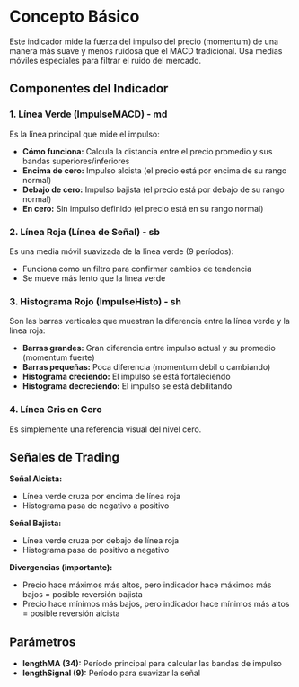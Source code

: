 # Concepto Básico

Este indicador mide la fuerza del impulso del precio (momentum) de una manera más suave y menos ruidosa que el MACD tradicional. Usa medias móviles especiales para filtrar el ruido del mercado.

## Componentes del Indicador

### 1. Línea Verde (ImpulseMACD) - md

Es la línea principal que mide el impulso:

- **Cómo funciona:** Calcula la distancia entre el precio promedio y sus bandas superiores/inferiores
- **Encima de cero:** Impulso alcista (el precio está por encima de su rango normal)
- **Debajo de cero:** Impulso bajista (el precio está por debajo de su rango normal)
- **En cero:** Sin impulso definido (el precio está en su rango normal)

### 2. Línea Roja (Línea de Señal) - sb

Es una media móvil suavizada de la línea verde (9 períodos):

- Funciona como un filtro para confirmar cambios de tendencia
- Se mueve más lento que la línea verde

### 3. Histograma Rojo (ImpulseHisto) - sh

Son las barras verticales que muestran la diferencia entre la línea verde y la línea roja:

- **Barras grandes:** Gran diferencia entre impulso actual y su promedio (momentum fuerte)
- **Barras pequeñas:** Poca diferencia (momentum débil o cambiando)
- **Histograma creciendo:** El impulso se está fortaleciendo
- **Histograma decreciendo:** El impulso se está debilitando

### 4. Línea Gris en Cero

Es simplemente una referencia visual del nivel cero.

## Señales de Trading

**Señal Alcista:**
- Línea verde cruza por encima de línea roja
- Histograma pasa de negativo a positivo

**Señal Bajista:**
- Línea verde cruza por debajo de línea roja
- Histograma pasa de positivo a negativo

**Divergencias (importante):**
- Precio hace máximos más altos, pero indicador hace máximos más bajos = posible reversión bajista
- Precio hace mínimos más bajos, pero indicador hace mínimos más altos = posible reversión alcista

## Parámetros

- **lengthMA (34):** Período principal para calcular las bandas de impulso
- **lengthSignal (9):** Período para suavizar la señal